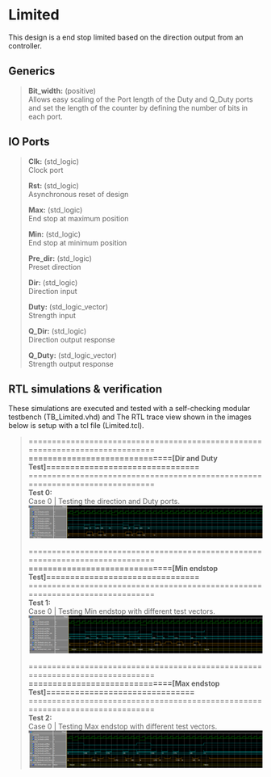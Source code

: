 # Limited
This design is a end stop limited based on the direction output from an controller.<br>

  ## Generics
  > **Bit_width:** (positive)<br> Allows easy scaling of the Port length of the Duty and Q_Duty ports and set the length of the counter by defining the number of bits in each port.<br>
  
  ## IO Ports
  > **Clk:** (std_logic)<br>   Clock port<br>
  > 
  > **Rst:** (std_logic)<br>   Asynchronous reset of design<br>
  > 
  > **Max:** (std_logic)<br>   End stop at maximum position <br> 
  > 
  > **Min:** (std_logic)<br>   End stop at minimum position <br> 
  > 
  > **Pre_dir:** (std_logic)<br>        Preset direction <br> 
  >
  > **Dir:** (std_logic)<br>            Direction input <br> 
  >
  > **Duty:** (std_logic_vector)<br>    Strength  input <br> 
  >
  > **Q_Dir:** (std_logic)<br>          Direction output response <br> 
  >
  > **Q_Duty:** (std_logic_vector)<br>  Strength  output response <br> 
 
  ## RTL simulations & verification
  These simulations are executed and tested with a self-checking modular testbench (TB_Limited.vhd) and
  The RTL trace view shown in the images below is setup with a tcl file (Limited.tcl).

> =============================================================================<br>
> **==============================[Dir and Duty Test]================================**<br>
> =============================================================================<br>
> **Test 0:**<br>
> Case 0 | Testing the direction and Duty ports.
> ![Dir_and_Duty_Test0](Images/Test0_Dir_and_Duty_RTL_view.png "Dir & Duty Test0")
>
> =============================================================================<br>
> **==============================[Min endstop Test]================================**<br>
> =============================================================================<br>
> **Test 1:**<br>
> Case 0 | Testing Min endstop with different test vectors.
> ![Min_endstop_Test1](Images/Test1_Min_endstop_RTL_view.png "Min endstop Test1")
>
> =============================================================================<br>
> **==============================[Max endstop Test]===============================**<br>
> =============================================================================<br>
> **Test 2:**<br>
> Case 0 | Testing Max endstop with different test vectors.
> ![Max_endstop_Test2](Images/Test2_Max_endstop_RTL_view.png "Max endstop Test2")
